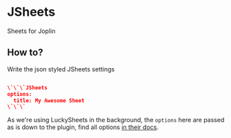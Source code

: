 # JSheets

Sheets for Joplin

## How to?

Write the json styled JSheets settings

```json

\`\`\`JSheets
options:
  title: My Awesome Sheet
\`\`\`

```

As we're using LuckySheets in the background, the `options` here are passed as is down to the plugin, find all options [in their docs](https://mengshukeji.github.io/LuckysheetDocs/guide/config.html#basic-structure).

